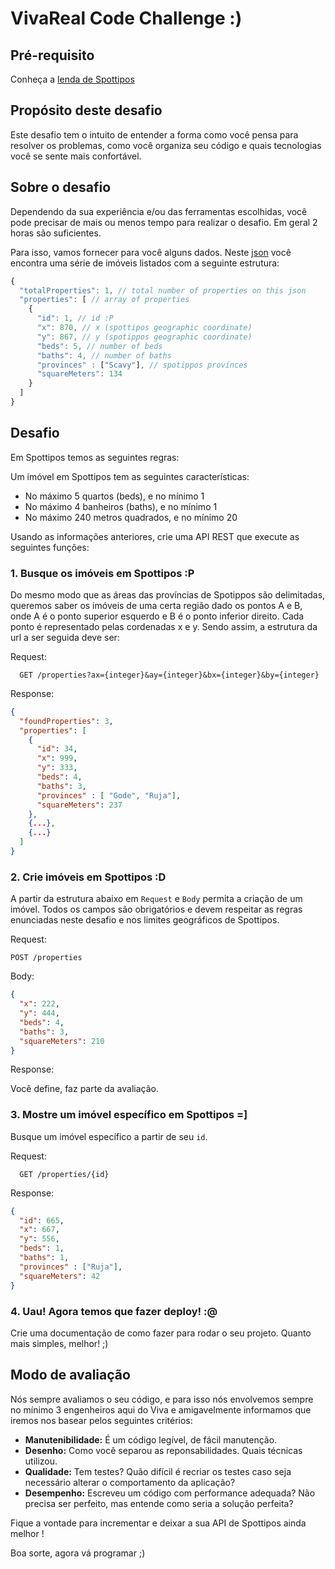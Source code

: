 # VivaReal Code Challenge :)

<!-- If you prefer, you can read our [english version](README-en.md). -->

## Pré-requisito

Conheça a [lenda de Spottipos](historia.md)

## Propósito deste desafio

Este desafio tem o intuito de entender a forma como você pensa para resolver os problemas, como você organiza seu código e quais tecnologias você se sente mais confortável.

## Sobre o desafio

Dependendo da sua experiência e/ou das ferramentas escolhidas, você pode precisar de mais ou menos tempo para realizar o desafio. Em geral 2 horas são suficientes.

Para isso, vamos fornecer para você alguns dados. Neste [json](database.json) você encontra uma série de imóveis listados com a seguinte estrutura:

```javascript
{
  "totalProperties": 1, // total number of properties on this json
  "properties": [ // array of properties
    {
      "id": 1, // id :P
      "x": 870, // x (spottipos geographic coordinate)
      "y": 867, // y (spotippos geographic coordinate)
      "beds": 5, // number of beds
      "baths": 4, // number of baths
      "provinces" : ["Scavy"], // spotippos provinces
      "squareMeters": 134
    }
  ]
}
```

## Desafio

Em Spottipos temos as seguintes regras:

Um imóvel em Spottipos tem as seguintes características:
  - No máximo 5 quartos (beds), e no mínimo 1
  - No máximo 4 banheiros (baths), e no mínimo 1
  - No máximo 240 metros quadrados, e no mínimo 20


Usando as informações anteriores, crie uma API REST que execute as seguintes funções:

### 1. Busque os imóveis em Spottipos :P

Do mesmo modo que as áreas das províncias de Spotippos são delimitadas, queremos saber os imóveis de uma certa região dado os pontos A e B, onde A é o ponto superior esquerdo e B é o ponto inferior direito. Cada ponto é representado pelas cordenadas x e y. Sendo assim, a estrutura da url a ser seguida deve ser: 

Request:
```
  GET /properties?ax={integer}&ay={integer}&bx={integer}&by={integer}
```

Response:

```json
{
  "foundProperties": 3,
  "properties": [
    {
      "id": 34,
      "x": 999,
      "y": 333,
      "beds": 4,
      "baths": 3,
      "provinces" : [ "Gode", "Ruja"],
      "squareMeters": 237
    },
    {...},
    {...}
  ]
}
```

### 2. Crie imóveis em Spottipos :D

A partir da estrutura abaixo em `Request` e `Body` permita a criação de um imóvel. Todos os campos são obrigatórios e devem respeitar as regras enunciadas neste desafio e nos limites geográficos de Spottipos.

Request:
```
POST /properties
```

Body:
```json
{
  "x": 222,
  "y": 444,
  "beds": 4,
  "baths": 3,
  "squareMeters": 210
}
```

Response:

Você define, faz parte da avaliação.

### 3. Mostre um imóvel específico em Spottipos =]

Busque um imóvel específico a partir de seu `id`.

Request:
```
  GET /properties/{id}
```

Response:

```json
{
  "id": 665,
  "x": 667,
  "y": 556,
  "beds": 1,
  "baths": 1,
  "provinces" : ["Ruja"],
  "squareMeters": 42
}
```

### 4. Uau! Agora temos que fazer deploy! :@

Crie uma documentação de como fazer para rodar o seu projeto. Quanto mais simples, melhor! ;)


## Modo de avaliação

Nós sempre avaliamos o seu código, e para isso nós envolvemos sempre no mínimo 3 engenheiros aqui do Viva e amigavelmente informamos que iremos nos basear pelos seguintes critérios:

* **Manutenibilidade:** É um código legível, de fácil manutenção.
* **Desenho:** Como você separou as reponsabilidades. Quais técnicas utilizou.
* **Qualidade:** Tem testes? Quão difícil é recriar os testes caso seja necessário alterar o comportamento da aplicação?
* **Desempenho:** Escreveu um código com performance adequada? Não precisa ser perfeito, mas entende como seria a solução perfeita?

Fique a vontade para incrementar e deixar a sua API de Spottipos ainda melhor !

Boa sorte, agora vá programar ;)

